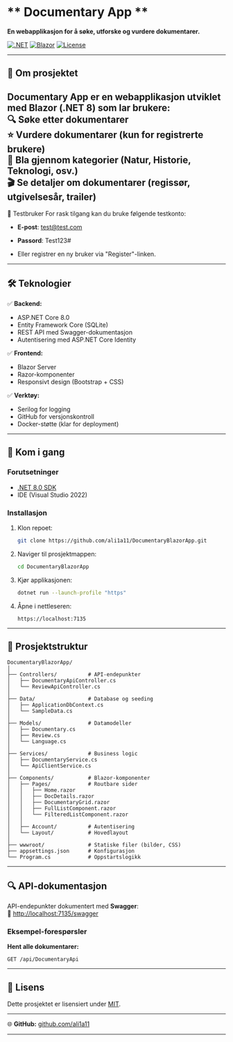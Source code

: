 ﻿# ** Documentary App **  

**En webapplikasjon for å søke, utforske og vurdere dokumentarer.**  

[![.NET](https://img.shields.io/badge/.NET-8.0-blue)](https://dotnet.microsoft.com/)
[![Blazor](https://img.shields.io/badge/Blazor-WebApp-purple)](https://dotnet.microsoft.com/apps/aspnet/web-apps/blazor)
[![License](https://img.shields.io/badge/License-MIT-green)](LICENSE)

---

## **📌 Om prosjektet**  
Documentary App er en webapplikasjon utviklet med **Blazor (.NET 8)** som lar brukere:  
🔍 **Søke** etter dokumentarer  
⭐ **Vurdere** dokumentarer (kun for registrerte brukere)  
📂 **Bla gjennom kategorier** (Natur, Historie, Teknologi, osv.)  
🎬 **Se detaljer** om dokumentarer (regissør, utgivelsesår, trailer)  
---
🔑 Testbruker
For rask tilgang kan du bruke følgende testkonto:
- **E-post**: test@test.com
- **Passord**: Test123#

- Eller registrer en ny bruker via "Register"-linken.
---

## **🛠️ Teknologier**  
✅ **Backend:**  
- ASP.NET Core 8.0  
- Entity Framework Core (SQLite)  
- REST API med Swagger-dokumentasjon  
- Autentisering med ASP.NET Core Identity  

✅ **Frontend:**  
- Blazor Server  
- Razor-komponenter  
- Responsivt design (Bootstrap + CSS)  

✅ **Verktøy:**  
- Serilog for logging  
- GitHub for versjonskontroll  
- Docker-støtte (klar for deployment)  

---

## **🚀 Kom i gang**  

### **Forutsetninger**  
- [.NET 8.0 SDK](https://dotnet.microsoft.com/download)  
- IDE (Visual Studio 2022)  

### **Installasjon**  
1. Klon repoet:  
   ```bash
   git clone https://github.com/ali1a11/DocumentaryBlazorApp.git
   ```
2. Naviger til prosjektmappen:  
   ```bash
   cd DocumentaryBlazorApp
   ```
3. Kjør applikasjonen:  
   ```bash
   dotnet run --launch-profile "https"
   ```
4. Åpne i nettleseren:  
   ```
   https://localhost:7135
   ```

---

## **📂 Prosjektstruktur**  
```
DocumentaryBlazorApp/
│
├── Controllers/          # API-endepunkter
│   ├── DocumentaryApiController.cs
│   └── ReviewApiController.cs
│
├── Data/                 # Database og seeding
│   ├── ApplicationDbContext.cs
│   └── SampleData.cs
│
├── Models/               # Datamodeller
│   ├── Documentary.cs
│   ├── Review.cs
│   └── Language.cs
│
├── Services/             # Business logic
│   ├── DocumentaryService.cs
│   └── ApiClientService.cs
│
├── Components/           # Blazor-komponenter
│   ├── Pages/            # Routbare sider
│   │   ├── Home.razor
│   │   ├── DocDetails.razor
│   │   ├── DocumentaryGrid.razor
│   │   ├── FullListComponent.razor
│   │   └── FilteredListComponent.razor
│   │
│   ├── Account/          # Autentisering
│   └── Layout/           # Hovedlayout
│
├── wwwroot/              # Statiske filer (bilder, CSS)
├── appsettings.json      # Konfigurasjon
└── Program.cs            # Oppstartslogikk
```

---

## **🔍 API-dokumentasjon**  
API-endepunkter dokumentert med **Swagger**:  
📄 [http://localhost:7135/swagger](http://localhost:7135/swagger)  

### **Eksempel-forespørsler**  
**Hent alle dokumentarer:**  
```http
GET /api/DocumentaryApi
```

---

## **📜 Lisens**  
Dette prosjektet er lisensiert under [MIT](LICENSE).  

---

🌐 **GitHub:** [github.com/ali1a11](https://github.com/ali1a11)  

--- 